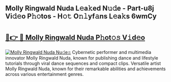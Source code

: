 ## Molly Ringwald Nuda L𝚎a𝚔ed N𝚞𝚍e - Part-u8j Vi𝚍𝚎o P𝚑𝚘tos - H𝚘𝚝 O𝚗𝚕yf𝚊ns L𝚎a𝚔s 6wmCy

# <h2><a href="http://kf7n8v.oniu.top/?m=Molly+Ringwald+Nuda">🔗👉 🔴 Molly Ringwald Nuda P𝚑ot𝚘𝚜 V𝚒d𝚎o</a></h2>

[![Molly Ringwald Nuda Nu𝚍e𝚜](https://i.imgur.com/0qMVB7G.gif)](http://kf7n8v.oniu.top/?m=Molly+Ringwald+Nuda)
Cybernetic performer and multimedia innovator Molly Ringwald Nuda, known for publishing dance and lifestyle tutorials through viral dance sequences and compact clips. Versatile artist Molly Ringwald Nuda, known for their remarkable abilities and achievements across various entertainment genres.  

